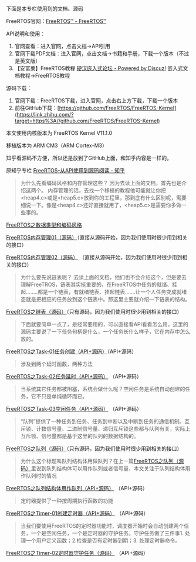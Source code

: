 下面是本专栏使用到的文档、源码

FreeRTOS官网：[FreeRTOS™ - FreeRTOS™](https://link.zhihu.com/?target=https%3A//www.freertos.org/)

API说明和使用：

1. 官网查看：进入官网，点击文档->API引用
2. 官网下载PDF文档：进入官网，点击文档->书籍和手册，下载一个版本（不过是英文版）
3. 【安富莱】FreeRTOS教程 [硬汉嵌入式论坛 - Powered by Discuz!](https://link.zhihu.com/?target=https%3A//forum.anfulai.cn/forum.php) 嵌入式文档教程->FreeRTOS教程

源码下载：

1.  官网下载：FreeRTOS下载，进入官网，点击右上方下载，下载一个版本
2.  前往GitHub下载：[https://github.com/FreeRTOS/FreeRTOS-Kernel](https://link.zhihu.com/?target=https%3A//github.com/FreeRTOS/FreeRTOS-Kernel)



本文使用内核版本为 FreeRTOS Kernel V11.1.0

移植版本为 ARM CM3（ARM Cortex-M3）



知乎看源码不方便，所以还是放到了GitHub上面，和知乎内容是一样的。

原知乎专栏  [FreeRTOS-从API使用到源码阅读 - 知乎](https://zhuanlan.zhihu.com/column/c_1949139698313310238)





> 为什么先看编码风格和内存管理这些？
> 因为去读上面的文档，首先也是介绍这两个。
> 内存管理的话，去找一个移植的教程他可能就让你把<heap4.c>或是<heap5.c>放到你的工程里，那到底有什么区别呢，需要细说一下。像是<heap4.c>还好直接就用了，<heap5.c>是需要你多做一些事的。

[FreeRTOS之数据类型和编码风格](./FreeRTOS之数据类型和编码风格.md)

[FreeRTOS内存管理01（源码）](./FreeRTOS内存管理01（源码）.md)（直接从源码开始，因为我们使用时很少用到相关的接口）

[FreeRTOS内存管理02（源码）](./FreeRTOS内存管理02（源码）.md) （直接从源码开始，因为我们使用时很少用到相关的接口）

> 为什么要先说链表呢？
> 去读上面的文档，他们也不会介绍这个，但是要去理解FreeTROS，链表其实挺重要的，在FreeRTOS中任务的就绪、挂起........都是一个链表，有就绪链表、挂起链表.......让一个人任务变成就绪态就是把相应的任务放到这个链表中。那这里主要就介绍一下链表的结构。

[FreeRTOS之链表（源码）](./FreeRTOS之链表（源码）.md)（只有源码，因为我们使用时很少用到相关的接口）

> 下面就要简单一点了，是经常要用的，可以直接看API看看怎么用，这里的源码主要说了一下任务句柄是什么，一个任务长什么样子，它在内存中怎么放的。

[FreeRTOS之Task-01任务创建（API+源码）](./FreeRTOS之Task-01任务创建（API+源码）.md)（API+源码）

> 涉及到两个延时函数，两种方法

[FreeRTOS之Task-02任务延时（API+源码）](./FreeRTOS之Task-02任务延时（API+源码）.md) （API+源码）

> 当系统其它任务都被阻塞，系统会做什么呢？空闲任务是系统自动创建的任务，它不只是单纯循环而已。

[FreeRTOS之Task-03空闲任务（API+源码）](./FreeRTOS之Task-03空闲任务（API+源码）.md) （API+源码）

> “队列”提供了一种任务到任务、任务到中断以及中断到任务的通信机制。互斥锁、计数信号量、二进制信号量、递归互斥锁这些都与队列有关，实际上互斥锁、信号量都是基于这里的队列的数据结构的。

[FreeRTOS之队列（源码）](./FreeRTOS之队列（源码）.md)（只有源码，因为我们使用时很少用到相关的接口）

> 为什么这个标题叫队列结构体用做队列？在上一篇[FreeRTOS之队列（源码）](./FreeRTOS之队列（源码）.md)里说到队列结构体可以用作队列或者信号量，本文关注于队列结构体用作队列时的情况

[FreeRTOS之队列结构体用作队列（API+源码）](./FreeRTOS之队列结构体用作队列（API+源码）.md) （API+源码）

> 定时器提供了一种按周期执行函数的功能

[FreeRTOS之Timer-01创建定时器（API+源码）](./FreeRTOS之Timer-01创建定时器（API+源码）.md) （API+源码）

> 当我们要使用FreeRTOS的定时器功能时，调度器开始时会自动创建两个任务，一个是空闲任务，一个是定时器的守护任务。守护任务做了三件事1. 处理一个用户定义函数；2.检查是否有定时器到期；3. 处理定时器命令。

[FreeRTOS之Timer-02定时器守护任务（源码）](./FreeRTOS之Timer-02定时器守护任务（源码）.md) （API+源码）